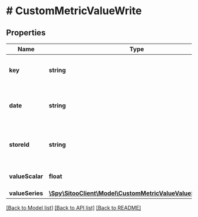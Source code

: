 # # CustomMetricValueWrite

## Properties

Name | Type | Description | Notes
------------ | ------------- | ------------- | -------------
**key** | **string** | The name of the Custom Metric |
**date** | **string** | Required if metric grouping is date or date_store | [optional]
**storeId** | **string** | Required if metric grouping is store or date_store | [optional]
**valueScalar** | **float** | Value. Set if metric type is scalar | [optional]
**valueSeries** | [**\Spy\SitooClient\Model\CustomMetricValueValueSeriesWrite**](CustomMetricValueValueSeriesWrite.md) |  | [optional]

[[Back to Model list]](../../README.md#models) [[Back to API list]](../../README.md#endpoints) [[Back to README]](../../README.md)
